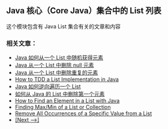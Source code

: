 ## Java 核心（Core Java）集合中的 List 列表

这个模块包含有 Java List 集合有关的文章和内容

### 相关文章： 
- [Java 如何从一个 List 中随机获得元素](https://www.ossez.com/t/java-list/13934)
- [Java 从一个 List 中删除 null 元素](https://www.ossez.com/t/java-list-null/13940)
- [Java 从一个 List 中删除重复的元素](https://www.ossez.com/t/java-list/13942)
- [How to TDD a List Implementation in Java](http://www.baeldung.com/java-test-driven-list)
- [Java 如何逆向遍历一个 List](https://www.ossez.com/t/java-list/13943)
- [如何从 Java 的 List 中删除第一个元素](https://www.ossez.com/t/java-list/13919)
- [How to Find an Element in a List with Java](http://www.baeldung.com/find-list-element-java)
- [Finding Max/Min of a List or Collection](http://www.baeldung.com/java-collection-min-max)
- [Remove All Occurrences of a Specific Value from a List](https://www.baeldung.com/java-remove-value-from-list)
- [[Next -->]](/core-java-modules/core-java-collections-list-2)

